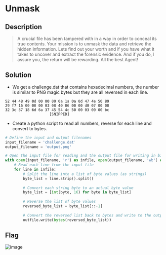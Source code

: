 # Unmask
## Description
> A crucial file has been tampered with in a way in order to conceal its true contents. Your mission is to unmask the data and retrieve the hidden information. Lets find out your worth and if you have what it takes to uncover and extract the forensic evidence. And if you do, I assure you, the return will be rewarding. All the best Agent!

## Solution
- We get a challenge.dat that contains hexadecimal numbers, the number is similar to PNG magic bytes but they are all reversed in each line.
```
52 44 48 49 0d 00 00 00 0a 1a 0a 0d 47 4e 50 89
29 f7 16 00 00 00 03 08 40 06 00 00 d0 07 00 00
32 3c 37 18 6d 6a 37 45 54 4c 50 00 03 00 00 bc
                    [SNIPPED]
```
- Create a python script to read all numbers, reverse for each line and convert to bytes.
```python
# Define the input and output filenames
input_filename = 'challenge.dat'
output_filename = 'output.png'

# Open the input file for reading and the output file for writing in binary mode
with open(input_filename, 'r') as infile, open(output_filename, 'wb') as outfile:
    # Read each line from the input file
    for line in infile:
        # Split the line into a list of byte values (as strings)
        byte_list = line.strip().split()
        
        # Convert each string byte to an actual byte value
        byte_list = [int(byte, 16) for byte in byte_list]
        
        # Reverse the list of byte values
        reversed_byte_list = byte_list[::-1]
        
        # Convert the reversed list back to bytes and write to the output file
        outfile.write(bytes(reversed_byte_list))

```
## Flag
![image](https://github.com/user-attachments/assets/5b3d3408-6f42-46c5-96bb-70e01ea58ed9)
